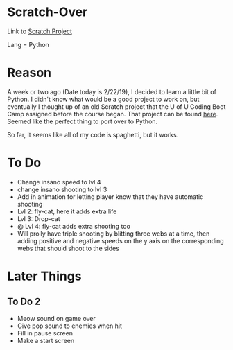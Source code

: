 # Scratch-Over

Link to [Scratch Project](https://scratch.mit.edu/projects/198253712/)

Lang = Python

# Reason

A week or two ago (Date today is 2/22/19), I decided to learn a little bit of Python. I didn't know what would be a good project to work on, but eventually I thought up of an old Scratch project that the U of U Coding Boot Camp assigned before the course began. That project can be found [here](https://scratch.mit.edu/projects/198253712/). Seemed like the perfect thing to port over to Python. 

So far, it seems like all of my code is spaghetti, but it works.

# To Do
* Change insano speed to lvl 4
* change insano shooting to lvl 3
* Add in animation for letting player know that they have automatic shooting
* Lvl 2: fly-cat, here it adds extra life
* Lvl 3: Drop-cat
* @ Lvl 4: fly-cat adds extra shooting too
* Will prolly have triple shooting by blitting three webs at a time, then adding positive and negative speeds on the y axis on the corresponding webs that should shoot to the sides

# Later Things

## To Do 2

* Meow sound on game over
* Give pop sound to enemies when hit
* Fill in pause screen
* Make a start screen
